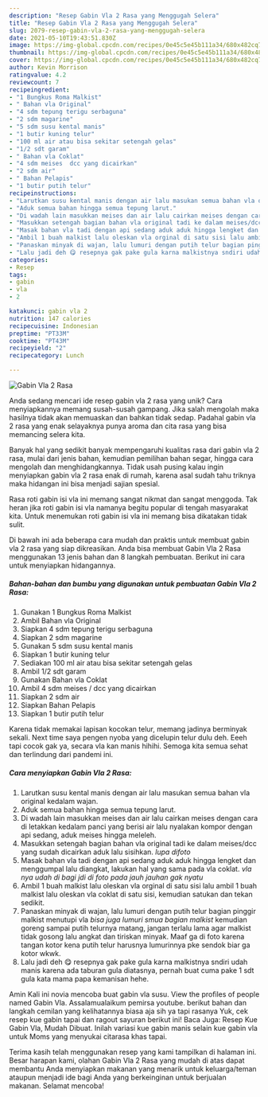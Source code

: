 ```yaml
---
description: "Resep Gabin Vla 2 Rasa yang Menggugah Selera"
title: "Resep Gabin Vla 2 Rasa yang Menggugah Selera"
slug: 2079-resep-gabin-vla-2-rasa-yang-menggugah-selera
date: 2021-05-10T19:43:51.830Z
image: https://img-global.cpcdn.com/recipes/0e45c5e45b111a34/680x482cq70/gabin-vla-2-rasa-foto-resep-utama.jpg
thumbnail: https://img-global.cpcdn.com/recipes/0e45c5e45b111a34/680x482cq70/gabin-vla-2-rasa-foto-resep-utama.jpg
cover: https://img-global.cpcdn.com/recipes/0e45c5e45b111a34/680x482cq70/gabin-vla-2-rasa-foto-resep-utama.jpg
author: Kevin Morrison
ratingvalue: 4.2
reviewcount: 7
recipeingredient:
- "1 Bungkus Roma Malkist"
- " Bahan vla Original"
- "4 sdm tepung terigu serbaguna"
- "2 sdm magarine"
- "5 sdm susu kental manis"
- "1 butir kuning telur"
- "100 ml air atau bisa sekitar setengah gelas"
- "1/2 sdt garam"
- " Bahan vla Coklat"
- "4 sdm meises  dcc yang dicairkan"
- "2 sdm air"
- " Bahan Pelapis"
- "1 butir putih telur"
recipeinstructions:
- "Larutkan susu kental manis dengan air lalu masukan semua bahan vla original kedalam wajan."
- "Aduk semua bahan hingga semua tepung larut."
- "Di wadah lain masukkan meises dan air lalu cairkan meises dengan cara di letakkan kedalam panci yang berisi air lalu nyalakan kompor dengan api sedang, aduk meises hingga meleleh."
- "Masukkan setengah bagian bahan vla original tadi ke dalam meises/dcc yang sudah dicairkan aduk lalu sisihkan. *lupa difoto*"
- "Masak bahan vla tadi dengan api sedang aduk aduk hingga lengket dan menggumpal lalu diangkat, lakukan hal yang sama pada vla coklat. *vla nya udah di bagi jdi di foto pada jauh jauhan gak nyatu*"
- "Ambil 1 buah malkist lalu oleskan vla orginal di satu sisi lalu ambil 1 buah malkist lalu oleskan vla coklat di satu sisi, kemudian satukan dan tekan sedikit."
- "Panaskan minyak di wajan, lalu lumuri dengan putih telur bagian pinggir malkist menutupi vla *bisa juga lumuri smua bagian malkist* kemudian goreng sampai putih telurnya matang, jangan terlalu lama agar malkist tidak gosong lalu angkat dan tiriskan minyak. Maaf ga di foto karena tangan kotor kena putih telur harusnya lumurinnya pke sendok biar ga kotor wkwk."
- "Lalu jadi deh 😋 resepnya gak pake gula karna malkistnya sndiri udah manis karena ada taburan gula diatasnya, pernah buat cuma pake 1 sdt gula kata mama papa kemanisan hehe."
categories:
- Resep
tags:
- gabin
- vla
- 2

katakunci: gabin vla 2 
nutrition: 147 calories
recipecuisine: Indonesian
preptime: "PT33M"
cooktime: "PT43M"
recipeyield: "2"
recipecategory: Lunch

---
```



![Gabin Vla 2 Rasa](https://img-global.cpcdn.com/recipes/0e45c5e45b111a34/680x482cq70/gabin-vla-2-rasa-foto-resep-utama.jpg)

Anda sedang mencari ide resep gabin vla 2 rasa yang unik? Cara menyiapkannya memang susah-susah gampang. Jika salah mengolah maka hasilnya tidak akan memuaskan dan bahkan tidak sedap. Padahal gabin vla 2 rasa yang enak selayaknya punya aroma dan cita rasa yang bisa memancing selera kita.

Banyak hal yang sedikit banyak mempengaruhi kualitas rasa dari gabin vla 2 rasa, mulai dari jenis bahan, kemudian pemilihan bahan segar, hingga cara mengolah dan menghidangkannya. Tidak usah pusing kalau ingin menyiapkan gabin vla 2 rasa enak di rumah, karena asal sudah tahu triknya maka hidangan ini bisa menjadi sajian spesial.

Rasa roti gabin isi vla ini memang sangat nikmat dan sangat menggoda. Tak heran jika roti gabin isi vla namanya begitu popular di tengah masyarakat kita. Untuk menemukan roti gabin isi vla ini memang bisa dikatakan tidak sulit.


Di bawah ini ada beberapa cara mudah dan praktis untuk membuat gabin vla 2 rasa yang siap dikreasikan. Anda bisa membuat Gabin Vla 2 Rasa menggunakan 13 jenis bahan dan 8 langkah pembuatan. Berikut ini cara untuk menyiapkan hidangannya.

<!--inarticleads1-->

##### Bahan-bahan dan bumbu yang digunakan untuk pembuatan Gabin Vla 2 Rasa:

1. Gunakan 1 Bungkus Roma Malkist
1. Ambil  Bahan vla Original
1. Siapkan 4 sdm tepung terigu serbaguna
1. Siapkan 2 sdm magarine
1. Gunakan 5 sdm susu kental manis
1. Siapkan 1 butir kuning telur
1. Sediakan 100 ml air atau bisa sekitar setengah gelas
1. Ambil 1/2 sdt garam
1. Gunakan  Bahan vla Coklat
1. Ambil 4 sdm meises / dcc yang dicairkan
1. Siapkan 2 sdm air
1. Siapkan  Bahan Pelapis
1. Siapkan 1 butir putih telur


Karena tidak memakai lapisan kocokan telur, memang jadinya berminyak sekali. Next time saya pengen nyoba yang dicelupin telur dulu deh. Eeeh tapi cocok gak ya, secara vla kan manis hihihi. Semoga kita semua sehat dan terlindung dari pandemi ini. 

<!--inarticleads2-->

##### Cara menyiapkan Gabin Vla 2 Rasa:

1. Larutkan susu kental manis dengan air lalu masukan semua bahan vla original kedalam wajan.
1. Aduk semua bahan hingga semua tepung larut.
1. Di wadah lain masukkan meises dan air lalu cairkan meises dengan cara di letakkan kedalam panci yang berisi air lalu nyalakan kompor dengan api sedang, aduk meises hingga meleleh.
1. Masukkan setengah bagian bahan vla original tadi ke dalam meises/dcc yang sudah dicairkan aduk lalu sisihkan. *lupa difoto*
1. Masak bahan vla tadi dengan api sedang aduk aduk hingga lengket dan menggumpal lalu diangkat, lakukan hal yang sama pada vla coklat. *vla nya udah di bagi jdi di foto pada jauh jauhan gak nyatu*
1. Ambil 1 buah malkist lalu oleskan vla orginal di satu sisi lalu ambil 1 buah malkist lalu oleskan vla coklat di satu sisi, kemudian satukan dan tekan sedikit.
1. Panaskan minyak di wajan, lalu lumuri dengan putih telur bagian pinggir malkist menutupi vla *bisa juga lumuri smua bagian malkist* kemudian goreng sampai putih telurnya matang, jangan terlalu lama agar malkist tidak gosong lalu angkat dan tiriskan minyak. Maaf ga di foto karena tangan kotor kena putih telur harusnya lumurinnya pke sendok biar ga kotor wkwk.
1. Lalu jadi deh 😋 resepnya gak pake gula karna malkistnya sndiri udah manis karena ada taburan gula diatasnya, pernah buat cuma pake 1 sdt gula kata mama papa kemanisan hehe.


Amin Kali ini novia mencoba buat gabin vla susu. View the profiles of people named Gabin Vla. Assalamualaikum pemirsa youtube. berikut bahan dan langkah cemilan yang kelihatannya biasa aja sih ya tapi rasanya Yuk, cek resep kue gabin tapai dan ragout sayuran berikut ini! Baca Juga: Resep Kue Gabin Vla, Mudah Dibuat. Inilah variasi kue gabin manis selain kue gabin vla untuk Moms yang menyukai citarasa khas tapai. 

Terima kasih telah menggunakan resep yang kami tampilkan di halaman ini. Besar harapan kami, olahan Gabin Vla 2 Rasa yang mudah di atas dapat membantu Anda menyiapkan makanan yang menarik untuk keluarga/teman ataupun menjadi ide bagi Anda yang berkeinginan untuk berjualan makanan. Selamat mencoba!
